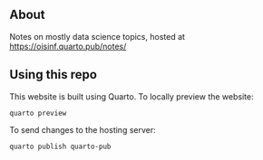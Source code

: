 ## About

Notes on mostly data science topics, hosted at https://oisinf.quarto.pub/notes/

## Using this repo

This website is built using Quarto. To locally preview the website:

```
quarto preview
```

To send changes to the hosting server:

```
quarto publish quarto-pub
```